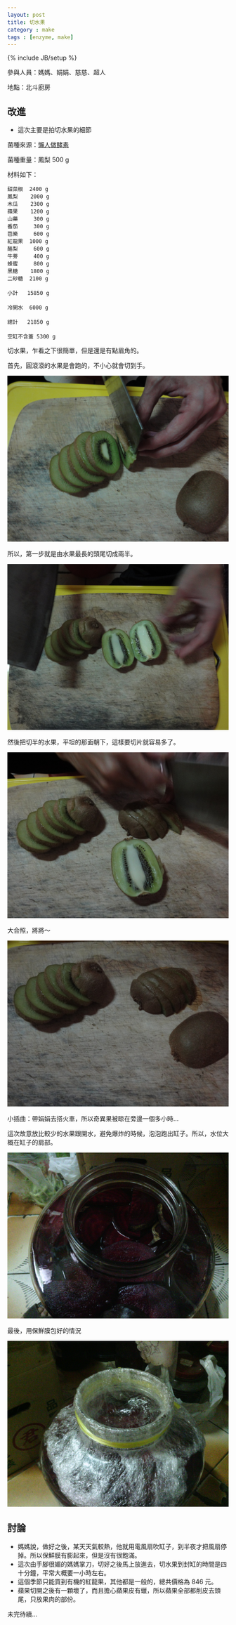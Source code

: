 ```yaml
---
layout: post
title: 切水果
category : make
tags : [enzyme, make]
---
```

{% include JB/setup %}

參與人員：媽媽、娟娟、慈慈、超人

地點：北斗廚房

## 改進

* 這次主要是拍切水果的細節

菌種來源：[懶人做酵素](/make/2012/09/01/lazy-way)

菌種重量：鳳梨 500 g

材料如下：

    甜菜根  2400 g
    鳳梨    2000 g
    木瓜    2300 g
    蘋果    1200 g
    山藥     300 g
    番茄     300 g
    芭樂     600 g
    紅龍果  1000 g
    酪梨     600 g
    牛蒡     400 g
    蜂蜜     800 g
    黑糖    1800 g
    二砂糖  2100 g

    小計   15850 g

    冷開水  6000 g

    總計   21850 g

    空缸不含蓋 5300 g

切水果，乍看之下很簡單，但是還是有點眉角的。

首先，圓滾滾的水果是會跑的，不小心就會切到手。

![Alt](/img/make/2012-10-28/DSC09799.JPG)

所以，第一步就是由水果最長的頭尾切成兩半。

![Alt](/img/make/2012-10-28/DSC09800.JPG)


然後把切半的水果，平坦的那面朝下，這樣要切片就容易多了。

![Alt](/img/make/2012-10-28/DSC09802.JPG)

大合照，將將～

![Alt](/img/make/2012-10-28/DSC09803.JPG)

小插曲：帶娟娟去搭火車，所以奇異果被晾在旁邊一個多小時...

這次故意放比較少的水果跟開水，避免爆炸的時候，泡泡跑出缸子。所以，水位大概在缸子的肩部。

![Alt](/img/make/2012-10-28/IMG_20121028_122322.jpg)

最後，用保鮮膜包好的情況

![Alt](/img/make/2012-10-28/IMG_20121028_122958.jpg)

## 討論

* 媽媽說，做好之後，某天天氣較熱，他就用電風扇吹缸子，到半夜才把風扇停掉。所以保鮮膜有膨起來，但是沒有很飽滿。
* 這次由手腳很媚的媽媽掌刀，切好之後馬上放進去，切水果到封缸的時間是四十分鐘，平常大概要一小時左右。
* 這個季節只能買到有機的紅龍果，其他都是一般的，總共價格為 846 元。
* 蘋果切開之後有一顆壞了，而且擔心蘋果皮有蠟，所以蘋果全部都削皮去頭尾，只放果肉的部份。

未完待續...

